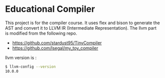 # Educational Compiler

This project is for the compiler course.
It uses flex and bison to generate the AST and convert it to LLVM IR (Intermediate Representation).
The llvm part is modified from the following repo.
- https://github.com/stardust95/TinyCompiler
- https://github.com/lsegal/my_toy_compiler

llvm version is :
```bash
$ llvm-config --version
10.0.0
```
